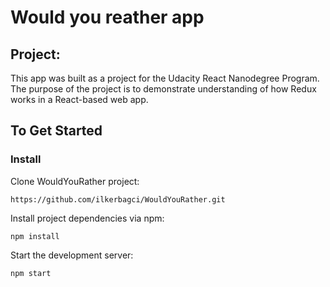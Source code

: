 # Would you reather app

## Project:

This app was built as a  project for the Udacity React Nanodegree Program. The purpose of the project is to demonstrate understanding of how Redux works in a React-based web app.

## To Get Started

### Install

Clone WouldYouRather project:
```
https://github.com/ilkerbagci/WouldYouRather.git
```

Install project dependencies via npm:
```
npm install
```

Start the development server:
```
npm start
```
